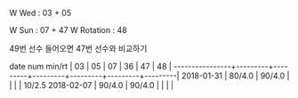 W Wed      : 03 + 05

W Sun      : 07 + 47
W Rotation :      48

49번 선수 들어오면 47번 선수와 비교하기

date num min/rt |    03   |    05   |    07   |    36   |    47   |    48   |
----------------+---------+---------+---------+---------+---------+---------|
2018-01-31      |  80/4.0 |  90/4.0 |         |         |         |  10/2.5
2018-02-07      |  90/4.0 |  90/4.0 |         |         |         |        

